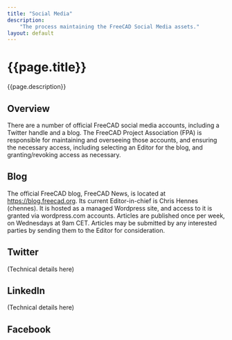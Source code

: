 ```yaml
---
title: "Social Media"
description:
    "The process maintaining the FreeCAD Social Media assets."
layout: default
---
```


# {{page.title}}

{{page.description}}

## Overview

There are a number of official FreeCAD social media accounts, including a Twitter handle and a blog. The FreeCAD Project Association (FPA) is responsible for maintaining and overseeing those accounts, and ensuring the necessary access, including selecting an Editor for the blog, and granting/revoking access as necessary.

## Blog

The official FreeCAD blog, FreeCAD News, is located at https://blog.freecad.org. Its current Editor-in-chief is Chris Hennes (chennes). It is hosted as a managed Wordpress site, and access to it is granted via wordpress.com accounts. Articles are published once per week, on Wednesdays at 9am CET. Articles may be submitted by any interested parties by sending them to the Editor for consideration.

## Twitter

(Technical details here)

## LinkedIn

(Technical details here)

## Facebook

